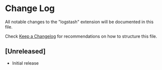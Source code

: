 # Change Log

All notable changes to the "logstash" extension will be documented in this file.

Check [Keep a Changelog](http://keepachangelog.com/) for recommendations on how to structure this file.

## [Unreleased]

- Initial release